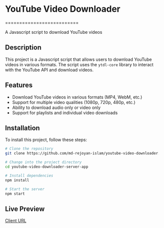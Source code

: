 # YouTube Video Downloader

==========================

A Javascript script to download YouTube videos

## Description

This project is a Javascript script that allows users to download YouTube videos in various formats. The script uses the `ytdl-core` library to interact with the YouTube API and download videos.

## Features

- Download YouTube videos in various formats (MP4, WebM, etc.)
- Support for multiple video qualities (1080p, 720p, 480p, etc.)
- Ability to download audio only or video only
- Support for playlists and individual video downloads

## Installation

To install this project, follow these steps:

```bash
# Clone the repository
git clone https://github.com/md-rejoyan-islam/youtube-video-downloader.git

# Change into the project directory
cd youtube-video-downloader-server-app

# Install dependencies
npm install

# Start the server
npm start
```

## Live Preview

[Client URL](https://youtube-video-downloader-app.netlify.app/)
